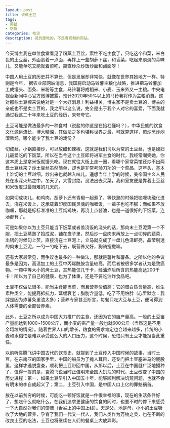 ```yaml
---
layout: post
title: 说说土豆
tags:
- 闲扯
- 吃货
categories: 吃货
description: 说的是吃的，不是看视频的网站。
---
```

今天博主我在单位食堂看见了粉蒸土豆丝，索性不吃主食了，只吃这个和菜，米白色的土豆丝，外面裹着一点面，再拌上一些胡萝卜丝，和香菜，吃起来淡淡的蒜味儿，又能单吃又能就着菜吃，简直秒杀炒饭炒面和卤面呀！

中国人用土豆的历史并不算长，但是发展却非常快，就像在世界其她地方一样。特别是今年， 据农业部网站消息，我国将启动马铃薯主粮化战略，推进把马铃薯加工成馒头、面条、米粉等主食，马铃薯将成稻米、小麦、玉米外又一主粮。中央电视台新闻中心官方微博披露，预计2020年50%以上的马铃薯将作为主粮消费。这对那些土豆控来说绝对是一个大好消息！利益相关，博主家不是卖土豆的，博主的亲戚也不是卖土豆的，我之所以这么说，完全是出于我个人对它的喜爱，下面我就通过我这二十年来吃土豆的经历，来夸夸它。

土豆可能是做法最多的一种食材（说盐的你这是在抬杠懂吗？），中华民族的饮食文化源远流长，博大精深，其做法之多也堪称世界之最，可就算这样，煎炒烹炸闷溜熬炖，哪个能少了我土豆的戏份？

切成丝，小锅直接炒，可以放醋和辣椒，这就是我们习以为常的土豆丝，也是媳妇儿最爱吃的下饭菜，所以在当今这个土豆即将进军主食的时代，我经常嘲笑她，你这本质上是拿米饭就馒头吃。现在就往大街上走一圈，看哪个家常菜馆还炒不出两盘土豆丝来？炒土豆丝虽然简单，却也是非常考验刀功的一个菜品，这年头，基本上谁切的土豆越细，炒出来也就越入味儿。遥想当年上学的时候，美帝国主义人民处在水深火热之中，冬天了，大雪封路，没法出去买菜，我和室友便是靠着土豆丝和米饭度过最艰难的几天的。

如果切成块儿，和鸡肉，胡萝卜还有青椒一起煮了，等快熟的时候把咖喱块融化进去，浇在米饭上，这承载着印度国民灵魂的咖喱饭，一辈子也吃不腻；而如果不放咖喱，那就是标标准准的土豆炖鸡块，再浇上点酱油，也是一道很好的下饭菜，连汤都有了。

可是如果你以为土豆只能当下饭菜或者盖浇饭的浇头的话，那肉末土豆泥第一个不服，把土豆蒸熟了捣成泥，铺在盘子里，然后炒一盘肉末再放上一点切碎的蔬菜，出锅的时候勾上芡，直接浇在土豆泥上，立马就变成了一盘儿色泽鲜亮，晶莹剔透的肉末土豆泥，一勺一勺吃下去，既营养又好，狗骑搜撒嘛。
      

还有大家最常见，而争议也最多的一种做法，那就是薯片和薯条。之所以他的争议最多是因为，高温加工的土豆中丙烯酰胺含量较高，而后者被很多学者认为是致癌物。一颗中等大小的烤土豆，其热能仅几千卡，经油炸后所含的热能高达200千卡！所以为了自己的健康，也为了体重，还是不要吃油炸食品吧。

土豆不仅做法很多，能当主食能当菜，而且营养价值高：它的蛋白质含量高，维生素种类全，能提高抵抗力，延缓衰老；脂肪含量低，吃了不用怕胖（心里默念：我胖是因为炸薯条里油太多）；营养专家甚至断言，每餐只吃大豆与土豆，便可得到人体需要的全部营养素。

此外，土豆之所以成为中国大力推广的主食，还因为它的亩产量高。一般的土豆亩产量能达到1000~1500公斤，而小麦的亩产量一般也就600公斤（当然这是不用金坷垃的情况）。随着世界人口的增长，粮食的需求肯定也会越来越多，传统的小麦和水稻怕是难以承受这么大的人口压力，这个时候，恐怕只有土豆才能担当此重任。

以前听袁腾飞讲中国古代的饮食史，就提到了土豆传入中国时候的故事，当时土豆，在东南亚的国家手里，中国的船员为了掩人耳目，还专门把土豆塞进马的屁股里，这样才逃脱盘查，顺利把土豆带回中国，从那以后，土豆在中国就广泛地播种了，值得一提的是，袁腾飞说当时正值明末全国大饥荒的时代，土豆改变了中国的历史进程：第一，如果土豆早引入中国五十年，能够顺利解决饥荒问题，也就不会有明末的李自成起义了；第二，土豆引入中国，是中国人口上亿的罪魁祸首。

放在以前贫穷的时候，可能吃一顿好饭就是一件很幸福的事，现在的生活条件好了，想吃什么就吃什么，在我们追求更健康的饮食的同时，也要不时的停下来感受一下大自然对我们的馈赠（舌尖上的中国上线）。天是父，地是母，小小的土豆吸收了大地的营养，孕育了我们一代又一代人，我们人类作为万物之灵，也在不断的改良土豆的吃法，土豆也将继续在人们的餐桌上大放异彩。